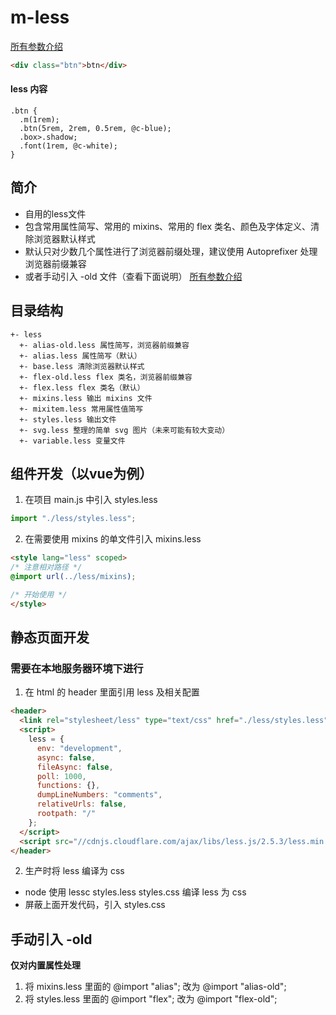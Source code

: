 # m-less

[所有参数介绍](https://ououe.com/less)

```html
<div class="btn">btn</div>
```
#### less 内容
```less
.btn {
  .m(1rem);
  .btn(5rem, 2rem, 0.5rem, @c-blue);
  .box>.shadow;
  .font(1rem, @c-white);
}
```

## 简介
- 自用的less文件
- 包含常用属性简写、常用的 mixins、常用的 flex 类名、颜色及字体定义、清除浏览器默认样式
- 默认只对少数几个属性进行了浏览器前缀处理，建议使用 Autoprefixer 处理浏览器前缀兼容
- 或者手动引入 -old 文件（查看下面说明）
[所有参数介绍](https://ououe.com/less)

## 目录结构
```
+- less
  +- alias-old.less 属性简写，浏览器前缀兼容
  +- alias.less 属性简写（默认）
  +- base.less 清除浏览器默认样式
  +- flex-old.less flex 类名，浏览器前缀兼容
  +- flex.less flex 类名（默认）
  +- mixins.less 输出 mixins 文件
  +- mixitem.less 常用属性值简写
  +- styles.less 输出文件
  +- svg.less 整理的简单 svg 图片（未来可能有较大变动）
  +- variable.less 变量文件
```

## 组件开发（以vue为例）
1. 在项目 main.js 中引入 styles.less
```js
import "./less/styles.less";
```

2. 在需要使用 mixins 的单文件引入 mixins.less
```html vue
<style lang="less" scoped>
/* 注意相对路径 */
@import url(../less/mixins);

/* 开始使用 */
</style>
```

## 静态页面开发
### 需要在本地服务器环境下进行

1. 在 html 的 header 里面引用 less 及相关配置
```html
<header>
  <link rel="stylesheet/less" type="text/css" href="./less/styles.less">
  <script>
    less = {
      env: "development",
      async: false,
      fileAsync: false,
      poll: 1000,
      functions: {},
      dumpLineNumbers: "comments",
      relativeUrls: false,
      rootpath: "/"
    };
  </script>
  <script src="//cdnjs.cloudflare.com/ajax/libs/less.js/2.5.3/less.min.js"></script>
</header>
```

2. 生产时将 less 编译为 css
- node 使用 lessc styles.less styles.css 编译 less 为 css
- 屏蔽上面开发代码，引入 styles.css

## 手动引入 -old
**仅对内置属性处理**
1. 将 mixins.less 里面的 @import "alias"; 改为 @import "alias-old";
2. 将 styles.less 里面的 @import "flex"; 改为 @import "flex-old";